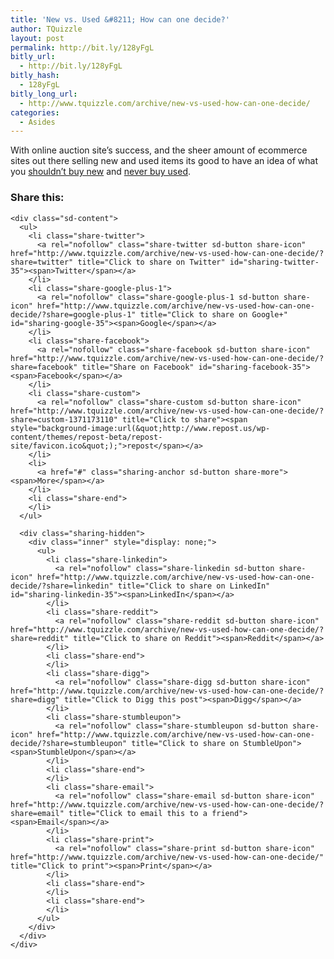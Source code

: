```yaml
---
title: 'New vs. Used &#8211; How can one decide?'
author: TQuizzle
layout: post
permalink: http://bit.ly/128yFgL
bitly_url:
  - http://bit.ly/128yFgL
bitly_hash:
  - 128yFgL
bitly_long_url:
  - http://www.tquizzle.com/archive/new-vs-used-how-can-one-decide/
categories:
  - Asides
---
```

With online auction site&#8217;s success, and the sheer amount of ecommerce sites out there selling new and used items its good to have an idea of what you <a rel="nofollow" target="_blank" href="http://articles.moneycentral.msn.com/SavingandDebt/FindDealsOnline/10thingsYouShouldntBuyNew.aspx">shouldn&#8217;t buy new</a> and <a rel="nofollow" target="_blank" href="http://articles.moneycentral.msn.com/SavingandDebt/FindDealsOnline/10ThingsYouShouldNeverBuyUsed.aspx">never buy used</a>.

<div class="sharedaddy sd-sharing-enabled">
  <div class="robots-nocontent sd-block sd-social sd-social-icon-text sd-sharing">
    <h3 class="sd-title">
      Share this:
    </h3>
    
    <div class="sd-content">
      <ul>
        <li class="share-twitter">
          <a rel="nofollow" class="share-twitter sd-button share-icon" href="http://www.tquizzle.com/archive/new-vs-used-how-can-one-decide/?share=twitter" title="Click to share on Twitter" id="sharing-twitter-35"><span>Twitter</span></a>
        </li>
        <li class="share-google-plus-1">
          <a rel="nofollow" class="share-google-plus-1 sd-button share-icon" href="http://www.tquizzle.com/archive/new-vs-used-how-can-one-decide/?share=google-plus-1" title="Click to share on Google+" id="sharing-google-35"><span>Google</span></a>
        </li>
        <li class="share-facebook">
          <a rel="nofollow" class="share-facebook sd-button share-icon" href="http://www.tquizzle.com/archive/new-vs-used-how-can-one-decide/?share=facebook" title="Share on Facebook" id="sharing-facebook-35"><span>Facebook</span></a>
        </li>
        <li class="share-custom">
          <a rel="nofollow" class="share-custom sd-button share-icon" href="http://www.tquizzle.com/archive/new-vs-used-how-can-one-decide/?share=custom-1371173110" title="Click to share"><span style="background-image:url(&quot;http://www.repost.us/wp-content/themes/repost-beta/repost-site/favicon.ico&quot;);">repost</span></a>
        </li>
        <li>
          <a href="#" class="sharing-anchor sd-button share-more"><span>More</span></a>
        </li>
        <li class="share-end">
        </li>
      </ul>
      
      <div class="sharing-hidden">
        <div class="inner" style="display: none;">
          <ul>
            <li class="share-linkedin">
              <a rel="nofollow" class="share-linkedin sd-button share-icon" href="http://www.tquizzle.com/archive/new-vs-used-how-can-one-decide/?share=linkedin" title="Click to share on LinkedIn" id="sharing-linkedin-35"><span>LinkedIn</span></a>
            </li>
            <li class="share-reddit">
              <a rel="nofollow" class="share-reddit sd-button share-icon" href="http://www.tquizzle.com/archive/new-vs-used-how-can-one-decide/?share=reddit" title="Click to share on Reddit"><span>Reddit</span></a>
            </li>
            <li class="share-end">
            </li>
            <li class="share-digg">
              <a rel="nofollow" class="share-digg sd-button share-icon" href="http://www.tquizzle.com/archive/new-vs-used-how-can-one-decide/?share=digg" title="Click to Digg this post"><span>Digg</span></a>
            </li>
            <li class="share-stumbleupon">
              <a rel="nofollow" class="share-stumbleupon sd-button share-icon" href="http://www.tquizzle.com/archive/new-vs-used-how-can-one-decide/?share=stumbleupon" title="Click to share on StumbleUpon"><span>StumbleUpon</span></a>
            </li>
            <li class="share-end">
            </li>
            <li class="share-email">
              <a rel="nofollow" class="share-email sd-button share-icon" href="http://www.tquizzle.com/archive/new-vs-used-how-can-one-decide/?share=email" title="Click to email this to a friend"><span>Email</span></a>
            </li>
            <li class="share-print">
              <a rel="nofollow" class="share-print sd-button share-icon" href="http://www.tquizzle.com/archive/new-vs-used-how-can-one-decide/" title="Click to print"><span>Print</span></a>
            </li>
            <li class="share-end">
            </li>
            <li class="share-end">
            </li>
          </ul>
        </div>
      </div>
    </div>
  </div>
</div>
